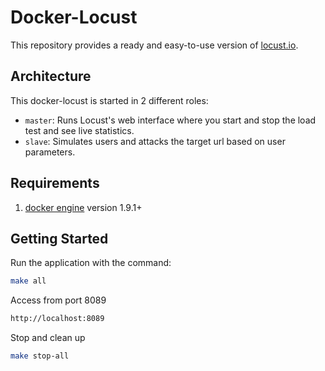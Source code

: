 Docker-Locust
=============
This repository provides a ready and easy-to-use version of [locust.io].

Architecture
------------
This docker-locust is started in 2 different roles:

- `master`: Runs Locust's web interface where you start and stop the load test and see live statistics.
- `slave`: Simulates users and attacks the target url based on user parameters.

Requirements
------------
1. [docker engine] version 1.9.1+

Getting Started
---------------
Run the application with the command:
```bash
make all
```

Access from port 8089
```bash
http://localhost:8089
```

Stop and clean up
```bash
make stop-all
```

[locust.io]: <http://locust.io>
[docker engine]: <https://docs.docker.com/engine/installation/>